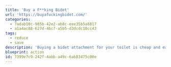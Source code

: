 ```yaml
---
title: 'Buy a F**king Bidet'
url: 'https://buyafuckingbidet.com/'
categories:
  - 7adab10c-985b-42e2-ab8c-eee35b5a8817
  - a1a4ac88-627d-4bc7-a5b5-d3dcdc10cc43
tags:
  - reduce
  - save
description: 'Buying a bidet attachment for your toilet is cheap and easy, helps the environment and solves problems during the coronavirus pandemic. No more toilet-paper panic-buying/brawling. Do you have a basic understanding of how screwdrivers and hoses work? Congratulations, you''re a goddamn bidet installation expert.'
blueprint: action
id: 7399e7c9-242f-4abb-a49c-6ab83475c00e
---
```

